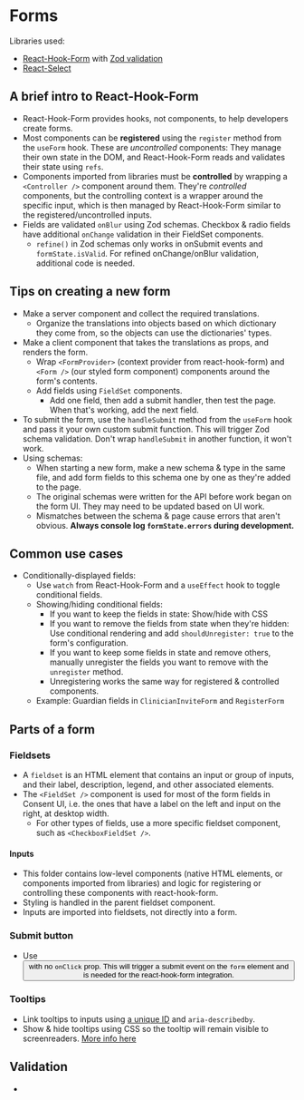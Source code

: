 # Forms

Libraries used:

- [React-Hook-Form](https://react-hook-form.com/) with [Zod validation](https://zod.dev/)
- [React-Select](https://react-select.com/home)

## A brief intro to React-Hook-Form

- React-Hook-Form provides hooks, not components, to help developers create forms.
- Most components can be **registered** using the `register` method from the `useForm` hook. These are _uncontrolled_ components: They manage their own state in the DOM, and React-Hook-Form reads and validates their state using `refs`.
- Components imported from libraries must be **controlled** by wrapping a `<Controller />` component around them. They're _controlled_ components, but the controlling context is a wrapper around the specific input, which is then managed by React-Hook-Form similar to the registered/uncontrolled inputs.
- Fields are validated `onBlur` using Zod schemas. Checkbox & radio fields have additional `onChange` validation in their FieldSet components.
  - `refine()` in Zod schemas only works in onSubmit events and `formState.isValid`. For refined onChange/onBlur validation, additional code is needed.

## Tips on creating a new form

- Make a server component and collect the required translations.
  - Organize the translations into objects based on which dictionary they come from, so the objects can use the dictionaries' types.
- Make a client component that takes the translations as props, and renders the form.
  - Wrap `<FormProvider>` (context provider from react-hook-form) and `<Form />` (our styled form component) components around the form's contents.
  - Add fields using `FieldSet` components.
    - Add one field, then add a submit handler, then test the page. When that's working, add the next field.
- To submit the form, use the `handleSubmit` method from the `useForm` hook and pass it your own custom submit function. This will trigger Zod schema validation. Don't wrap `handleSubmit` in another function, it won't work.
- Using schemas:
  - When starting a new form, make a new schema & type in the same file, and add form fields to this schema one by one as they're added to the page.
  - The original schemas were written for the API before work began on the form UI. They may need to be updated based on UI work.
  - Mismatches between the schema & page cause errors that aren't obvious. **Always console log `formState.errors` during development.**

## Common use cases

- Conditionally-displayed fields:
  - Use `watch` from React-Hook-Form and a `useEffect` hook to toggle conditional fields.
  - Showing/hiding conditional fields:
    - If you want to keep the fields in state: Show/hide with CSS
    - If you want to remove the fields from state when they're hidden: Use conditional rendering and add `shouldUnregister: true` to the form's configuration.
    - If you want to keep some fields in state and remove others, manually unregister the fields you want to remove with the `unregister` method.
    - Unregistering works the same way for registered & controlled components.
  - Example: Guardian fields in `ClinicianInviteForm` and `RegisterForm`

## Parts of a form

### Fieldsets

- A `fieldset` is an HTML element that contains an input or group of inputs, and their label, description, legend, and other associated elements.
- The `<FieldSet />` component is used for most of the form fields in Consent UI, i.e. the ones that have a label on the left and input on the right, at desktop width.
  - For other types of fields, use a more specific fieldset component, such as `<CheckboxFieldSet />`.

#### Inputs

- This folder contains low-level components (native HTML elements, or components imported from libraries) and logic for registering or controlling these components with react-hook-form.
- Styling is handled in the parent fieldset component.
- Inputs are imported into fieldsets, not directly into a form.

### Submit button

- Use <Button type="submit"> with no `onClick` prop. This will trigger a submit event on the `form` element and is needed for the react-hook-form integration.

### Tooltips

- Link tooltips to inputs using [a unique ID](https://react.dev/reference/react/useId#useid) and `aria-describedby`.
- Show & hide tooltips using CSS so the tooltip will remain visible to screenreaders. [More info here](https://www.tpgi.com/short-note-on-aria-labelledby-and-aria-describedby/)

## Validation

-
